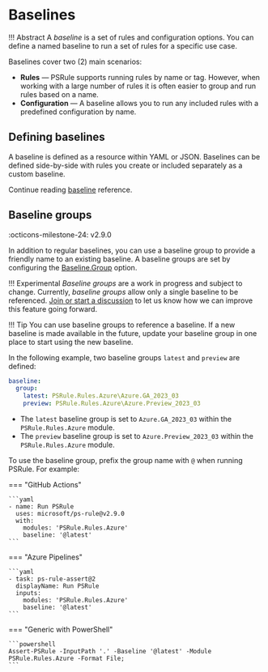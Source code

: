 # Baselines

!!! Abstract
    A _baseline_ is a set of rules and configuration options.
    You can define a named baseline to run a set of rules for a specific use case.

Baselines cover two (2) main scenarios:

- **Rules** &mdash; PSRule supports running rules by name or tag.
  However, when working with a large number of rules it is often easier to group and run rules based on a name.
- **Configuration** &mdash; A baseline allows you to run any included rules with a predefined configuration by name.

## Defining baselines

A baseline is defined as a resource within YAML or JSON.
Baselines can be defined side-by-side with rules you create or included separately as a custom baseline.

Continue reading [baseline][1] reference.

  [1]: ./PSRule/en-US/about_PSRule_Baseline.md

## Baseline groups

:octicons-milestone-24: v2.9.0

In addition to regular baselines, you can use a baseline group to provide a friendly name to an existing baseline.
A baseline groups are set by configuring the [Baseline.Group][2] option.

!!! Experimental
    _Baseline groups_ are a work in progress and subject to change.
    Currently, _baseline groups_ allow only a single baseline to be referenced.
    [Join or start a discussion][3] to let us know how we can improve this feature going forward.

!!! Tip
    You can use baseline groups to reference a baseline.
    If a new baseline is made available in the future, update your baseline group in one place to start using the new baseline.

In the following example, two baseline groups `latest` and `preview` are defined:

```yaml title="ps-rule.yaml"
baseline:
  group:
    latest: PSRule.Rules.Azure\Azure.GA_2023_03
    preview: PSRule.Rules.Azure\Azure.Preview_2023_03
```

- The `latest` baseline group is set to `Azure.GA_2023_03` within the `PSRule.Rules.Azure` module.
- The `preview` baseline group is set to `Azure.Preview_2023_03` within the `PSRule.Rules.Azure` module.

To use the baseline group, prefix the group name with `@` when running PSRule.
For example:

=== "GitHub Actions"

    ```yaml
    - name: Run PSRule
      uses: microsoft/ps-rule@v2.9.0
      with:
        modules: 'PSRule.Rules.Azure'
        baseline: '@latest'
    ```

=== "Azure Pipelines"

    ```yaml
    - task: ps-rule-assert@2
      displayName: Run PSRule
      inputs:
        modules: 'PSRule.Rules.Azure'
        baseline: '@latest'
    ```

=== "Generic with PowerShell"

    ```powershell
    Assert-PSRule -InputPath '.' -Baseline '@latest' -Module PSRule.Rules.Azure -Format File;
    ```

  [2]: ./PSRule/en-US/about_PSRule_Options.md#baselinegroup
  [3]: https://github.com/microsoft/PSRule/discussions
